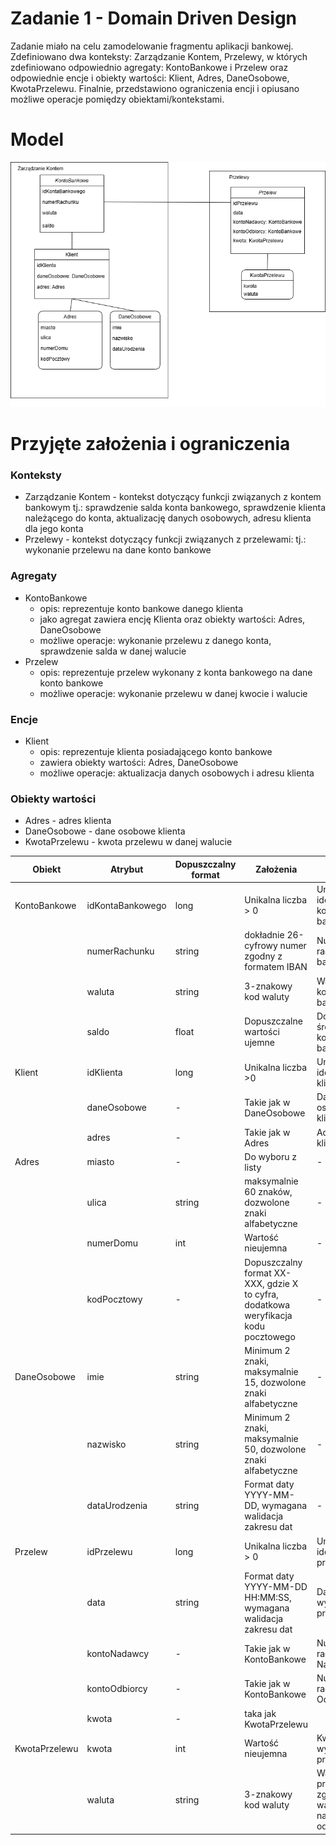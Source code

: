 # Zadanie 1 - Domain Driven Design

Zadanie miało na celu zamodelowanie fragmentu aplikacji bankowej.  Zdefiniowano dwa konteksty: Zarządzanie Kontem, Przelewy, w których zdefiniowano odpowiednio agregaty: KontoBankowe i Przelew oraz odpowiednie encje i obiekty wartości: Klient, Adres, DaneOsobowe, KwotaPrzelewu. Finalnie, przedstawiono ograniczenia encji i opiusano możliwe operacje pomiędzy obiektami/kontekstami.

# Model

![model.png](model.png)

# Przyjęte założenia i ograniczenia

### Konteksty

- Zarządzanie Kontem - kontekst dotyczący funkcji związanych z kontem bankowym tj.: sprawdzenie salda konta bankowego, sprawdzenie klienta należącego do konta, aktualizację danych osobowych, adresu klienta dla jego konta
- Przelewy - kontekst dotyczący funkcji związanych z przelewami: tj.: wykonanie przelewu na dane konto bankowe

### Agregaty

- KontoBankowe
    - opis: reprezentuje konto bankowe danego klienta
    - jako agregat zawiera encję Klienta oraz obiekty wartości: Adres, DaneOsobowe
    - możliwe operacje: wykonanie przelewu z danego konta, sprawdzenie salda w danej walucie
- Przelew
    - opis: reprezentuje przelew wykonany z konta bankowego na dane konto bankowe
    - możliwe operacje: wykonanie przelewu w danej kwocie i walucie

### Encje

- Klient
    - opis: reprezentuje klienta posiadającego konto bankowe
    - zawiera obiekty wartości: Adres, DaneOsobowe
    - możliwe operacje: aktualizacja danych osobowych i adresu klienta

### Obiekty wartości

- Adres - adres klienta
- DaneOsobowe - dane osobowe klienta
- KwotaPrzelewu - kwota przelewu w danej walucie

| Obiekt | Atrybut | Dopuszczalny format | Założenia | Opis |
| --- | --- | --- | --- | --- |
| KontoBankowe | idKontaBankowego | long | Unikalna liczba > 0 | Unikalny identyfikator konta bankowego |
|  | numerRachunku | string | dokładnie 26-cyfrowy numer zgodny z formatem IBAN | Numer rachunku bankowego |
|  | waluta | string | 3-znakowy kod waluty | Waluta konta bankowego |
|  | saldo | float | Dopuszczalne wartości ujemne | Dostępne środki na koncie bankowym |
| Klient | idKlienta | long | Unikalna liczba >0 | Unikalny identyfikator klienta |
|  | daneOsobowe | - | Takie jak w DaneOsobowe | Dane osobowe klienta |
|  | adres | - | Takie jak w Adres | Adres klienta |
| Adres | miasto | - | Do wyboru z listy  | - |
|  | ulica | string | maksymalnie 60 znaków, dozwolone znaki alfabetyczne | - |
|  | numerDomu | int | Wartość nieujemna | - |
|  | kodPocztowy | - | Dopuszczalny format XX-XXX, gdzie X to cyfra, dodatkowa weryfikacja kodu pocztowego | - |
| DaneOsobowe | imie | string | Minimum 2 znaki, maksymalnie 15, dozwolone znaki alfabetyczne | - |
|  | nazwisko | string | Minimum 2 znaki, maksymalnie 50, dozwolone znaki alfabetyczne | - |
|  | dataUrodzenia | string | Format daty YYYY-MM-DD, wymagana walidacja zakresu dat | - |
| Przelew | idPrzelewu | long | Unikalna liczba > 0 | Unikalny identyfikator przelewu |
|  | data | string | Format daty YYYY-MM-DD HH:MM:SS, wymagana walidacja zakresu dat | Data wykonania przelewu |
|  | kontoNadawcy | - | Takie jak w KontoBankowe | Numer rachunku Nadawcy |
|  | kontoOdbiorcy | - | Takie jak w KontoBankowe | Numer rachunku Odbiorcy |
|  | kwota | - | taka jak KwotaPrzelewu |  |
| KwotaPrzelewu | kwota | int | Wartość nieujemna | Kwota wykonanego przelewu |
|  | waluta | string | 3-znakowy kod waluty | Waluta przelewu, zgodna z walutą konta nadawcy i odbiorcy |
